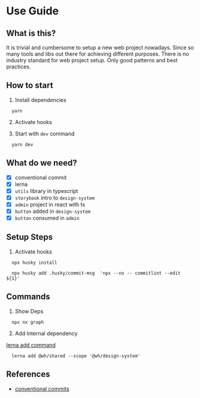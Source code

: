 # Use Guide

## What is this?

It is trivial and cumbersome to setup a new web project nowadays. Since so many tools and libs out there for achieving different purposes. There is no industry standard for web project setup. Only good patterns and best practices.

## How to start

1. Install dependencies

```shell
  yarn
```

2. Activate hooks

3. Start with `dev` command

```shell
  yarn dev
```

## What do we need?

- [x] conventional commit
- [x] lerna
- [x] `utils` library in typescript
- [x] `storybook` intro to `design-system`
- [x] `admin` project in react with ts
- [x] `button` added in `design-system`
- [x] `button` consumed in `admin`

## Setup Steps

1. Activate hooks

```shell
  npx husky install

  npx husky add .husky/commit-msg  'npx --no -- commitlint --edit ${1}'
```

## Commands

1. Show Deps

```shell
  npx nx graph
```

2. Add Internal dependency

[lerna add command](https://github.com/lerna/lerna/tree/main/libs/commands/add)

```shell
  lerna add @wh/shared --scope '@wh/design-system'
```

## References

- [conventional commits](https://www.conventionalcommits.org/en/v1.0.0/)
